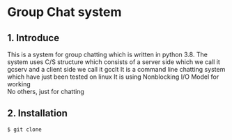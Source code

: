 # Group Chat system

## 1. Introduce

This is a system for group chatting which is written in python 3.8.
The system uses C/S structure which consists of a server side which we call it gcserv and  a client side we call it gcclt
It is a command line chatting system which have just been tested on linux
It is using Nonblocking I/O Model for working   
No others, just for chatting

## 2. Installation

```
$ git clone 
```
